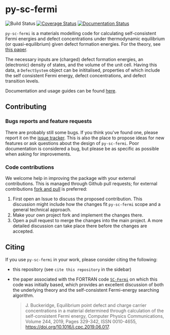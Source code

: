 # py-sc-fermi

![Build Status](https://github.com/bjmorgan/py-sc-fermi/actions/workflows/build.yml/badge.svg)
[![Coverage Status](https://coveralls.io/repos/github/bjmorgan/py-sc-fermi/badge.svg?branch=main)](https://coveralls.io/github/bjmorgan/py-sc-fermi?branch=main)
[![Documentation Status](https://readthedocs.org/projects/py-sc-fermi/badge/?version=latest)](https://py-sc-fermi.readthedocs.io/en/latest/?badge=latest)
      
`py-sc-fermi` is a materials modelling code for calculating self-consistent Fermi energies and defect concentrations under thermodynamic equilibrium (or quasi-equilibrium) given defect formation energies. For the theory, see [this paper](https://doi.org/10.1016/j.cpc.2019.06.017).   

The necessary inputs are (charged) defect formation energies, an (electronic) density of states, and the volume of the unit cell. Having this data, a `DefectSystem` object can be inititalised, properties of which include the self consistent Fermi energy, defect concentrations, and defect transition levels. 

Documentation and usage guides can be found [here](https://py-sc-fermi.readthedocs.io/en/latest/).

## Contributing

### Bugs reports and feature requests

There are probably still some bugs. If you think you've found
one, please report it on the [issue tracker](https://github.com/bjmorgan/py-sc-fermi/issues).
This is also the place to propose ideas for new features or ask
questions about the design of `py-sc-fermi`.
Poor documentation is considered a bug, but please be as specific as
possible when asking for improvements.

### Code contributions

We welcome help in improving the package with your
external contributions. This is managed through Github pull requests;
for external contributions
[fork and pull](https://docs.github.com/en/pull-requests/collaborating-with-pull-requests/proposing-changes-to-your-work-with-pull-requests/creating-a-pull-request-from-a-fork)
is preferred:

   1. First open an Issue to discuss the proposed contribution. This
      discussion might include how the changes fit `py-sc-fermi` scope and a
      general technical approach.
   2. Make your own project fork and implement the changes
      there.
   3. Open a pull request to merge the changes into the main
      project. A more detailed discussion can take place there before
      the changes are accepted.

## Citing

If you use `py-sc-fermi` in your work, please consider citing the following: 
- this repository (see `cite this repository` in the sidebar)
- the paper associated with the FORTRAN code [`SC-Fermi`](https://github.com/jbuckeridge/sc-fermi) on which this code was initially based, which provides an excellent discussion of both the underlying theory and the self-consistent Fermi-energy searching algorithm. 

   > J. Buckeridge, Equilibrium point defect and charge carrier concentrations in a material determined through calculation of the self-consistent Fermi energy, Computer Physics      Communications, Volume 244, 2019, Pages 329-342, ISSN 0010-4655, https://doi.org/10.1016/j.cpc.2019.06.017.
